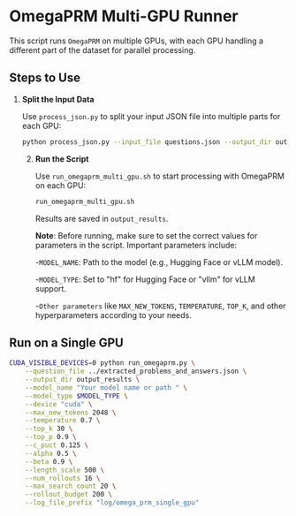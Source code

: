 # OmegaPRM Multi-GPU Runner

This script runs `OmegaPRM` on multiple GPUs, with each GPU handling a different part of the dataset for parallel processing.

## Steps to Use

1. **Split the Input Data**

   Use `process_json.py` to split your input JSON file into multiple parts for each GPU:

   ```bash
   python process_json.py --input_file questions.json --output_dir output_directory --num_splits 8
   ```
   
   2. **Run the Script**
   
      Use `run_omegaprm_multi_gpu.sh` to start processing with OmegaPRM on each GPU:
       ``` bash
      run_omegaprm_multi_gpu.sh
       ```
      Results are saved in `output_results`.
   
      **Note**: Before running, make sure to set the correct values for parameters in the script. Important parameters include:

        -`MODEL_NAME`: Path to the model (e.g., Hugging Face or vLLM model).

        -`MODEL_TYPE`: Set to "hf" for Hugging Face or "vllm" for vLLM support.
   
        -`Other parameters` like `MAX_NEW_TOKENS`, `TEMPERATURE`, `TOP_K`, and other hyperparameters according to your needs.
## Run on a Single GPU

```bash
CUDA_VISIBLE_DEVICES=0 python run_omegaprm.py \
    --question_file ../extracted_problems_and_answers.json \
    --output_dir output_results \
    --model_name "Your model name or path " \
    --model_type $MODEL_TYPE \
    --device "cuda" \
    --max_new_tokens 2048 \
    --temperature 0.7 \
    --top_k 30 \
    --top_p 0.9 \
    --c_puct 0.125 \
    --alpha 0.5 \
    --beta 0.9 \
    --length_scale 500 \
    --num_rollouts 16 \
    --max_search_count 20 \
    --rollout_budget 200 \
    --log_file_prefix "log/omega_prm_single_gpu"

```